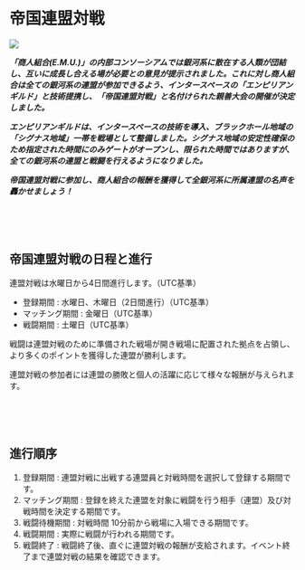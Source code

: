 # 帝国連盟対戦

![](http://d3bbxo4nelobc3.cloudfront.net/html/img/help/1800_01.jpg)

***「商人組合(E.M.U.)」の内部コンソーシアムでは銀河系に散在する人類が団結し、互いに成長し合える場が必要との意見が提示されました。これに対し商人組合は全ての銀河系の連盟が参加できるよう、インタースペースの「エンピリアンギルド」と技術提携し、「帝国連盟対戦」と名付けられた親善大会の開催が決定しました。***

***エンピリアンギルドは、インタースペースの技術を導入、ブラックホール地域の「シグナス地域」一帯を戦場として整備しました。シグナス地域の安定性確保のため指定された時間にのみゲートがオープンし、限られた時間ではありますが、全ての銀河系の連盟と戦闘を行えるようになりました。***

***帝国連盟対戦に参加し、商人組合の報酬を獲得して全銀河系に所属連盟の名声を轟かせましょう！***

<br>
<br>
<br>

## 帝国連盟対戦の日程と進行 

連盟対戦は水曜日から4日間進行します。（UTC基準）
- 登録期間 : 水曜日、木曜日（2日間進行）（UTC基準）
- マッチング期間 : 金曜日（UTC基準）
- 戦闘期間 : 土曜日（UTC基準）


戦闘は連盟対戦のために準備された戦場が開き戦場に配置された拠点を占領し、より多くのポイントを獲得した連盟が勝利します。

連盟対戦の参加者には連盟の勝敗と個人の活躍に応じて様々な報酬が与えられます。

<br>
<br>
<br>

## 進行順序

1. 登録期間 : 連盟対戦に出戦する連盟員と対戦時間を選択して登録する期間です。<br>
2. マッチング期間 : 登録を終えた連盟を対象に戦闘を行う相手（連盟）及び対戦時間を決定する期間です。<br>
3. 戦闘待機期間 : 対戦時間 10分前から戦場に入場できる期間です。<br>
4. 戦闘期間 : 実際に戦闘が行われる期間です。<br>
5. 戦闘終了 : 戦闘終了後、直ぐに連盟対戦の報酬が支給されます。イベント終了まで連盟対戦の結果を確認できます。

<br>
<br>
<br>
